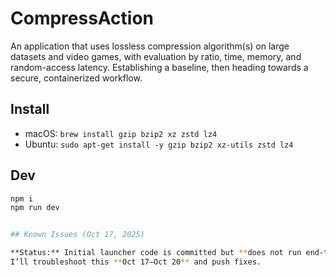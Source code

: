 # CompressAction

An application that uses lossless compression algorithm(s) on large datasets and video games, with evaluation by ratio, time, memory, and random-access latency. Establishing a baseline, then heading towards a secure, containerized workflow.

## Install
- macOS: `brew install gzip bzip2 xz zstd lz4`
- Ubuntu: `sudo apt-get install -y gzip bzip2 xz-utils zstd lz4`

## Dev
```bash
npm i
npm run dev


## Known Issues (Oct 17, 2025)

**Status:** Initial launcher code is committed but **does not run end-to-end** yet.  
I’ll troubleshoot this **Oct 17–Oct 20** and push fixes.
